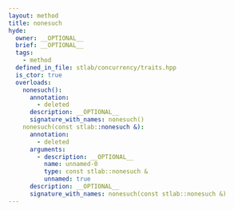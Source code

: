 ```yaml
---
layout: method
title: nonesuch
hyde:
  owner: __OPTIONAL__
  brief: __OPTIONAL__
  tags:
    - method
  defined_in_file: stlab/concurrency/traits.hpp
  is_ctor: true
  overloads:
    nonesuch():
      annotation:
        - deleted
      description: __OPTIONAL__
      signature_with_names: nonesuch()
    nonesuch(const stlab::nonesuch &):
      annotation:
        - deleted
      arguments:
        - description: __OPTIONAL__
          name: unnamed-0
          type: const stlab::nonesuch &
          unnamed: true
      description: __OPTIONAL__
      signature_with_names: nonesuch(const stlab::nonesuch &)
---
```

